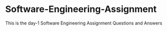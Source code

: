 # Software-Engineering-Assignment
This is the day-1 Software Engineering Assignment Questions and Answers
